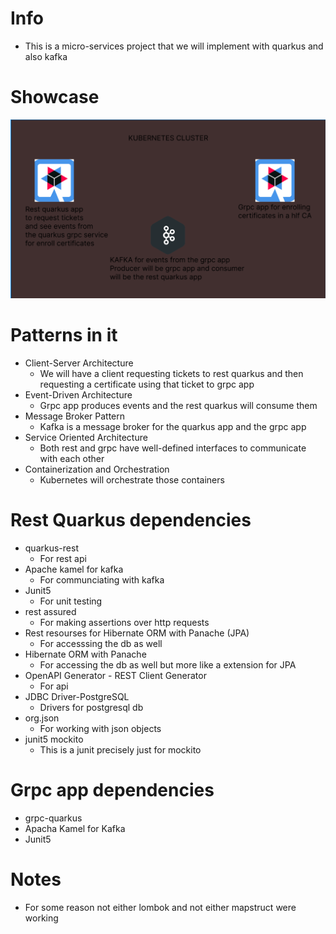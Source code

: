 # Info
- This is a micro-services project that we will implement with quarkus and also kafka
# Showcase
![Example](./assets/sample.png)
# Patterns in it
- Client-Server Architecture
  - We will have a client requesting tickets to rest quarkus and then requesting a certificate using that ticket to grpc app
- Event-Driven Architecture
  - Grpc app produces events and the rest quarkus will consume them
- Message Broker Pattern
  - Kafka is a message broker for the quarkus app and the grpc app
- Service Oriented Architecture
  - Both rest and grpc have well-defined interfaces to communicate with each other
- Containerization and Orchestration
  - Kubernetes will orchestrate those containers
# Rest Quarkus dependencies
- quarkus-rest
  - For rest api
- Apache kamel for kafka
  - For communciating with kafka
- Junit5
  - For unit testing
- rest assured
  - For making assertions over http requests
- Rest resourses for Hibernate ORM with Panache (JPA)
  - For accesssing the db as well
- Hibernate ORM with Panache
  - For accessing the db as well but more like a extension for JPA
- OpenAPI Generator - REST Client Generator
  - For api
- JDBC Driver-PostgreSQL
  - Drivers for postgresql db
- org.json
  - For working with json objects
- junit5 mockito
  - This is a junit precisely just for mockito
# Grpc app dependencies
- grpc-quarkus
- Apacha Kamel for Kafka
- Junit5
# Notes
- For some reason not either lombok and not either mapstruct were working 